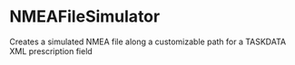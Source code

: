# NMEAFileSimulator
Creates a simulated NMEA file along a customizable path for a TASKDATA XML prescription field 
